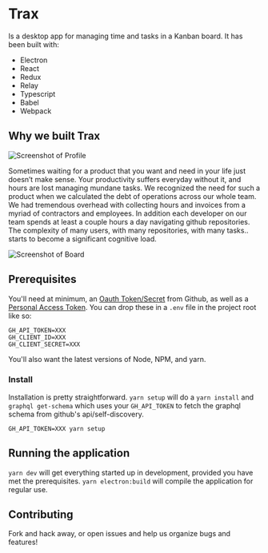 # Trax
Is a desktop app for managing time and tasks in a Kanban board. It has been built with:

- Electron
- React
- Redux
- Relay
- Typescript
- Babel
- Webpack


## Why we built Trax

![Screenshot of Profile](https://cdn-images-1.medium.com/max/2000/1*Y9rlATyXigaa0XVo2EoPVQ.png)

Sometimes waiting for a product that you want and need in your life just doesn’t make sense. Your productivity suffers everyday without it, and hours are lost managing mundane tasks. We recognized the need for such a product when we calculated the debt of operations across our whole team. We had tremendous overhead with collecting hours and invoices from a myriad of contractors and employees. In addition each developer on our team spends at least a couple hours a day navigating github repositories. The complexity of many users, with many repositories, with many tasks.. starts to become a significant cognitive load.

![Screenshot of Board](https://cdn-images-1.medium.com/max/2000/1*TZw7R4v6inNuz4TeRmj4yg.png)


## Prerequisites
You'll need at minimum, an [Oauth Token/Secret](https://developer.github.com/apps/building-oauth-apps/) from Github, as well as a [Personal Access Token](https://github.com/settings/tokens). You can drop these in a `.env` file in the project root like so:

```
GH_API_TOKEN=XXX
GH_CLIENT_ID=XXX
GH_CLIENT_SECRET=XXX
```

You'll also want the latest versions of Node, NPM, and yarn.

### Install
Installation is pretty straightforward. `yarn setup` will do a `yarn install` and `graphql get-schema` which uses your `GH_API_TOKEN` to fetch the graphql schema from github's api/self-discovery.

```
GH_API_TOKEN=XXX yarn setup
```

## Running the application
`yarn dev` will get everything started up in development, provided you have met the prerequisites. `yarn electron:build` will compile the application for regular use.

## Contributing
Fork and hack away, or open issues and help us organize bugs and features!
